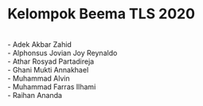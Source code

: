 <h1> Kelompok Beema TLS 2020 </h1>
<br/> - Adek Akbar Zahid
<br/> - Alphonsus Jovian Joy Reynaldo
<br/> - Athar Rosyad Partadireja
<br/> - Ghani Mukti Annakhael
<br/> - Muhammad Alvin
<br/> - Muhammad Farras Ilhami 
<br/> - Raihan Ananda
